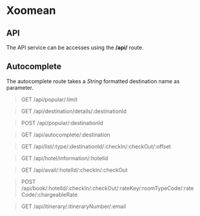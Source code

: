 # Xoomean

## API

The API service can be accesses using the **/api/** route.

## Autocomplete

The autocomplete route takes a *String* formatted destination name as parameter.

 > GET /api/popular/:limit

 > GET /api/destination/details/:destinationId

 > POST /api/popular/:destinationId

 > GET /api/autocomplete/:destination

 > GET /api/list/:type/:destinationId/:checkIn/:checkOut/:offset

 > GET /api/hotel/information/:hotelId

 > GET /api/avail/:hotelId/:checkIn/:checkOut

 > POST /api/book/:hotelId/:checkIn/:checkOut/:rateKey/:roomTypeCode/:rateCode/:chargeableRate

 > GET /api/itinerary/:itineraryNumber/:email